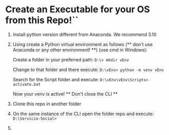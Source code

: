 # Create an Executable for your OS from this Repo!``
1. Install python version different from Anaconda. We recommend 3.10
2. Using create a Python virtual environment as follows (** don't use Anaconda or any other environment! **) (use cmd in Windows):

    Create a folder in your preferred path: `D:\> mkdir vEnv`
    
    Change to that folder and there execute: `D:\vEnv> python -m venv vEnv`
    
    Search for the Script folder and execute: `D:\vEnv\vEnv\Scripts> activate.bat`
    
    Now your venv is active! ** Don't close the CLI **
    
3. Clone this repo in another folder
4. On the same instance of the CLI open the folder repo and execute: `D:\Servicio-Social> `
5. 